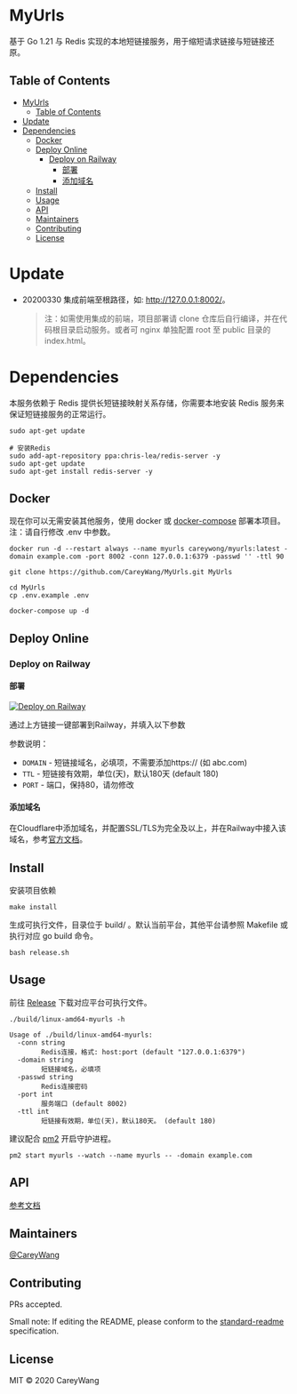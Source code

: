# MyUrls

基于 Go 1.21 与 Redis 实现的本地短链接服务，用于缩短请求链接与短链接还原。

## Table of Contents

- [MyUrls](#myurls)
  - [Table of Contents](#table-of-contents)
- [Update](#update)
- [Dependencies](#dependencies)
  - [Docker](#docker)
  - [Deploy Online](#deploy-online)
    - [Deploy on Railway](#deploy-on-railway)
      - [部署](#部署)
      - [添加域名](#添加域名)
  - [Install](#install)
  - [Usage](#usage)
  - [API](#api)
  - [Maintainers](#maintainers)
  - [Contributing](#contributing)
  - [License](#license)

# Update

- 20200330
  集成前端至根路径，如: <http://127.0.0.1:8002/>。

  > 注：如需使用集成的前端，项目部署请 clone 仓库后自行编译，并在代码根目录启动服务。或者可 nginx 单独配置 root 至 public 目录的 index.html。


# Dependencies

本服务依赖于 Redis 提供长短链接映射关系存储，你需要本地安装 Redis 服务来保证短链接服务的正常运行。

```shell script
sudo apt-get update

# 安装Redis
sudo add-apt-repository ppa:chris-lea/redis-server -y 
sudo apt-get update 
sudo apt-get install redis-server -y 
```

## Docker 

现在你可以无需安装其他服务，使用 docker 或 [docker-compose](https://docs.docker.com/compose/install/) 部署本项目。注：请自行修改 .env 中参数。

```
docker run -d --restart always --name myurls careywong/myurls:latest -domain example.com -port 8002 -conn 127.0.0.1:6379 -passwd '' -ttl 90
```

```shell script
git clone https://github.com/CareyWang/MyUrls.git MyUrls

cd MyUrls
cp .env.example .env

docker-compose up -d
```
## Deploy Online 

### Deploy on Railway

#### 部署

[![Deploy on Railway](https://railway.app/button.svg)](https://railway.app/new/template?template=https%3A%2F%2Fgithub.com%2Fpzcn%2FMyurls-Railway&plugins=redis&envs=ENV_DOMAIN%2CENV_TTL%2CPORT&ENV_DOMAINDesc=Your+domain.&ENV_TTLDesc=Short+link+validity+period+%28day%29&PORTDesc=DO+NOT+CHANGE&ENV_TTLDefault=180&PORTDefault=80)

通过上方链接一键部署到Railway，并填入以下参数

参数说明：

- `DOMAIN` - 短链接域名，必填项，不需要添加https:// (如 abc.com)
- `TTL` - 短链接有效期，单位(天)，默认180天 (default 180)
- `PORT` - 端口，保持80，请勿修改

#### 添加域名

在Cloudflare中添加域名，并配置SSL/TLS为完全及以上，并在Railway中接入该域名，参考[官方文档](https://docs.railway.app/deploy/exposing-your-app#lets-encrypt-ssl-certificates)。

## Install

安装项目依赖

```shell script
make install
```

生成可执行文件，目录位于 build/ 。默认当前平台，其他平台请参照 Makefile 或执行对应 go build 命令。

```shell script
bash release.sh
```

## Usage

前往 [Release](https://github.com/CareyWang/MyUrls/releases) 下载对应平台可执行文件。

```shell script
./build/linux-amd64-myurls -h 

Usage of ./build/linux-amd64-myurls:
  -conn string
        Redis连接，格式: host:port (default "127.0.0.1:6379")
  -domain string
        短链接域名，必填项
  -passwd string
        Redis连接密码
  -port int
        服务端口 (default 8002)
  -ttl int
        短链接有效期，单位(天)，默认180天。 (default 180)
```

建议配合 [pm2](https://pm2.keymetrics.io/) 开启守护进程。

```shell script
pm2 start myurls --watch --name myurls -- -domain example.com
```

## API

[参考文档](https://myurls.mydoc.li)


## Maintainers

[@CareyWang](https://github.com/CareyWang)

## Contributing

PRs accepted.

Small note: If editing the README, please conform to the [standard-readme](https://github.com/RichardLitt/standard-readme) specification.

## License

MIT © 2020 CareyWang
